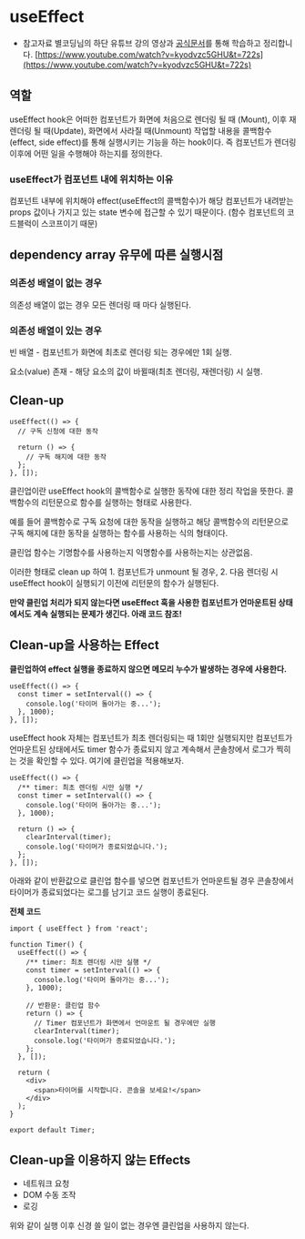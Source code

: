 # useEffect

- 참고자료
  별코딩님의 하단 유튜브 강의 영상과 [공식문서](https://ko.reactjs.org/docs/hooks-effect.html)를 통해 학습하고 정리합니다.
  [https://www.youtube.com/watch?v=kyodvzc5GHU&t=722s](https://www.youtube.com/watch?v=kyodvzc5GHU&t=722s)

## 역할

useEffect hook은 어떠한 컴포넌트가 화면에 처음으로 렌더링 될 때 (Mount), 이후 재렌더링 될 때(Update), 화면에서 사라질 때(Unmount) 작업할 내용을 콜백함수(effect, side effect)를 통해 실행시키는 기능을 하는 hook이다.
즉 컴포넌트가 렌더링 이후에 어떤 일을 수행해야 하는지를 정의한다.

### useEffect가 컴포넌트 내에 위치하는 이유

컴포넌트 내부에 위치해야 effect(useEffect의 콜백함수)가 해당 컴포넌트가 내려받는 props 값이나 가지고 있는 state 변수에 접근할 수 있기 때문이다.
(함수 컴포넌트의 코드블럭이 스코프이기 때문)

## dependency array 유무에 따른 실행시점

### 의존성 배열이 없는 경우

의존성 배열이 없는 경우 모든 렌더링 때 마다 실행된다.

### 의존성 배열이 있는 경우

빈 배열 - 컴포넌트가 화면에 최초로 렌더링 되는 경우에만 1회 실행.

요소(value) 존재 - 해당 요소의 값이 바뀔때(최초 렌더링, 재렌더링) 시 실행.

## Clean-up

```tsx
useEffect(() => {
  // 구독 신청에 대한 동작

  return () => {
    // 구독 해지에 대한 동작
  };
}, []);
```

클린업이란 useEffect hook의 콜백함수로 실행한 동작에 대한 정리 작업을 뜻한다. 콜백함수의 리턴문으로 함수를 실행하는 형태로 사용한다.

예를 들어 콜백함수로 구독 요청에 대한 동작을 실행하고 해당 콜백함수의 리턴문으로 구독 해지에 대한 동작을 실행하는 함수를 사용하는 식의 형태이다.

클린업 함수는 기명함수를 사용하는지 익명함수를 사용하는지는 상관없음.

이러한 형태로 clean up 하여 1. 컴포넌트가 unmount 될 경우, 2. 다음 렌더링 시 useEffect hook이 실행되기 이전에 리턴문의 함수가 실행된다.

**만약 클린업 처리가 되지 않는다면 useEffect 훅을 사용한 컴포넌트가 언마운트된 상태에서도 계속 실행되는 문제가 생긴다. 아래 코드 참조!**

## Clean-up을 사용하는 Effect

**클린업하여 effect 실행을 종료하지 않으면 메모리 누수가 발생하는 경우에 사용한다.**

```tsx
useEffect(() => {
  const timer = setInterval(() => {
    console.log('타이머 돌아가는 중...');
  }, 1000);
}, []);
```

useEffect hook 자체는 컴포넌트가 최초 렌더링되는 때 1회만 실행되지만 컴포넌트가 언마운트된 상태에서도 timer 함수가 종료되지 않고 계속해서 콘솔창에서 로그가 찍히는 것을 확인할 수 있다. 여기에 클린업을 적용해보자.

```tsx
useEffect(() => {
  /** timer: 최초 렌더링 시만 실행 */
  const timer = setInterval(() => {
    console.log('타이머 돌아가는 중...');
  }, 1000);

  return () => {
    clearInterval(timer);
    console.log('타이머가 종료되었습니다.');
  };
}, []);
```

아래와 같이 반환값으로 클린업 함수를 넣으면 컴포넌트가 언마운트될 경우 콘솔창에서 타이머가 종료되었다는 로그를 남기고 코드 실행이 종료된다.

**전체 코드**

```tsx
import { useEffect } from 'react';

function Timer() {
  useEffect(() => {
    /** timer: 최초 렌더링 시만 실행 */
    const timer = setInterval(() => {
      console.log('타이머 돌아가는 중...');
    }, 1000);

    // 반환문: 클린업 함수
    return () => {
      // Timer 컴포넌트가 화면에서 언마운트 될 경우에만 실행
      clearInterval(timer);
      console.log('타이머가 종료되었습니다.');
    };
  }, []);

  return (
    <div>
      <span>타이머를 시작합니다. 콘솔을 보세요!</span>
    </div>
  );
}

export default Timer;
```

## Clean-up을 이용하지 않는 Effects

- 네트워크 요청
- DOM 수동 조작
- 로깅

위와 같이 실행 이후 신경 쓸 일이 없는 경우엔 클린업을 사용하지 않는다.
